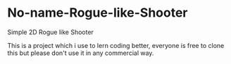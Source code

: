 # No-name-Rogue-like-Shooter
Simple 2D Rogue like Shooter

This is a project which i use to lern coding better, everyone is free to clone this but please don't use it in any commercial way.
